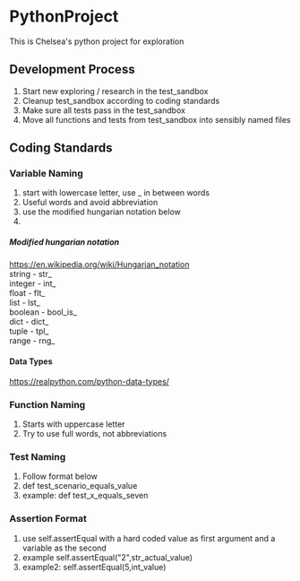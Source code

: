 # PythonProject
This is Chelsea's python project for exploration




## Development Process
1. Start new exploring / research in the test_sandbox
2. Cleanup test_sandbox according to coding standards
3. Make sure all tests pass in the test_sandbox
4. Move all functions and tests from test_sandbox into sensibly named files




## Coding Standards

### Variable Naming
1. start with lowercase letter, use _ in between words
2. Useful words and avoid abbreviation
3. use the modified hungarian notation below
4. 
##### Modified hungarian notation
https://en.wikipedia.org/wiki/Hungarian_notation  
string - str_  
integer - int_  
float - flt_  
list - lst_  
boolean - bool_is_  
dict - dict_  
tuple - tpl_  
range - rng_  
#### Data Types
https://realpython.com/python-data-types/

### Function Naming
1. Starts with uppercase letter
2. Try to use full words, not abbreviations

### Test Naming
1. Follow format below
2. def test_scenario_equals_value
3. example: def test_x_equals_seven

### Assertion Format
1. use self.assertEqual with a hard coded value as first argument and a variable as the second
2. example self.assertEqual("2",str_actual_value)
3. example2: self.assertEqual(5,int_value)
